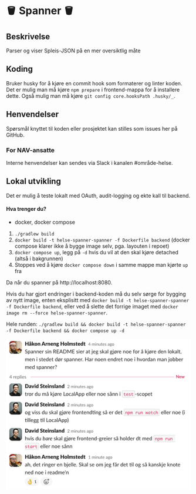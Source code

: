 
# 🪣 Spanner 🪣

## Beskrivelse
Parser og viser Spleis-JSON på en mer oversiktlig måte

## Koding
Bruker husky for å kjøre en commit hook som formaterer og linter koden.
Det er mulig man må kjøre `npm prepare` i frontend-mappa for å installere dette.
Også mulig man må kjøre `git config core.hooksPath .husky/_`.

## Henvendelser
Spørsmål knyttet til koden eller prosjektet kan stilles som issues her på GitHub.
### For NAV-ansatte
Interne henvendelser kan sendes via Slack i kanalen #område-helse.

## Lokal utvikling
Det er mulig å teste lokalt med OAuth, audit-logging og ekte kall til backend.

#### Hva trenger du?
- docker, docker compose

1. `./gradlew build`
2. `docker build -t helse-spanner-spanner -f Dockerfile backend` (docker compose klarer ikke å bygge image selv, pga. layouten i repoet)
3. `docker compose up`, legg på `-d` hvis du vil at den skal kjøre detached (altså i bakgrunnen)
4. Stoppes ved å kjøre `docker compose down` i samme mappe man kjørte `up` fra

Da når du spanner på http://localhost:8080.

Hvis du har gjort endringer i backend-koden må du selv sørge for bygging av nytt image, enten eksplisitt med
`docker build -t helse-spanner-spanner -f Dockerfile backend`, eller ved å slette det forrige imaget med
`docker image rm --force helse-spanner-spanner`.

Hele runden: `./gradlew build && docker build -t helse-spanner-spanner -f Dockerfile backend && docker compose up -d`

![Eventuelt sånn](https://github.com/navikt/helse-spanner/blob/master/docs/spanner-instruksjoner.png?raw=true)
